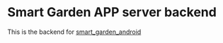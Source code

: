 # Smart Garden APP server backend

This is the backend for [smart_garden_android](https://github.com/arkeane/smart_garden_android)
